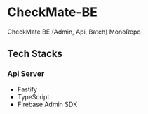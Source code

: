 # CheckMate-BE
CheckMate BE (Admin, Api, Batch) MonoRepo


## Tech Stacks

### Api Server
- Fastify
- TypeScript
- Firebase Admin SDK
